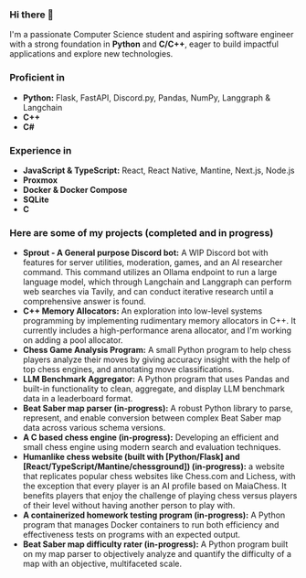 ### Hi there 👋

I'm a passionate Computer Science student and aspiring software engineer with a strong foundation in **Python** and **C/C++**, eager to build impactful applications and explore new technologies.

### Proficient in
* **Python:** Flask, FastAPI, Discord.py, Pandas, NumPy, Langgraph & Langchain
* **C++**
* **C#**

### Experience in
* **JavaScript & TypeScript:** React, React Native, Mantine, Next.js, Node.js
* **Proxmox**
* **Docker & Docker Compose**
* **SQLite**
* **C**

### Here are some of my projects (completed and in progress)
* **Sprout - A General purpose Discord bot:** A WIP Discord bot with features for server utilities, moderation, games, and an AI researcher command. This command utilizes an Ollama endpoint to run a large language model, which through Langchain and Langgraph can perform web searches via Tavily, and can conduct iterative research until a comprehensive answer is found.
* **C++ Memory Allocators:** An exploration into low-level systems programming by implementing rudimentary memory allocators in C++. It currently includes a high-performance arena allocator, and I'm working on adding a pool allocator.
* **Chess Game Analysis Program:** A small Python program to help chess players analyze their moves by giving accuracy insight with the help of top chess engines, and annotating move classifications.
* **LLM Benchmark Aggregator:** A Python program that uses Pandas and built-in functionality to clean, aggregate, and display LLM benchmark data in a leaderboard format.
* **Beat Saber map parser (in-progress):** A robust Python library to parse, represent, and enable conversion between complex Beat Saber map data across various schema versions.
* **A C based chess engine (in-progress):** Developing an efficient and small chess engine using modern search and evaluation techniques.
* **Humanlike chess website (built with [Python/Flask] and [React/TypeScript/Mantine/chessground]) (in-progress):** a website that replicates popular chess websites like Chess.com and Lichess, with the exception that every player is an AI profile based on MaiaChess. It benefits players that enjoy the challenge of playing chess versus players of their level without having another person to play with. 
* **A containerized homework testing program (in-progress):** A Python program that manages Docker containers to run both efficiency and effectiveness tests on programs with an expected output.
* **Beat Saber map difficulty rater (in-progress):** A Python program built on my map parser to objectively analyze and quantify the difficulty of a map with an objective, multifaceted scale.
<!--
**kachhy/kachhy** is a ✨ _special_ ✨ repository because its `README.md` (this file) appears on your GitHub profile.

Here are some ideas to get you started:

- 🔭 I’m currently working on ...
- 🌱 I’m currently learning ...
- 👯 I’m looking to collaborate on ...
- 🤔 I’m looking for help with ...
- 💬 Ask me about ...
- 📫 How to reach me: ...
- 😄 Pronouns: ...
- ⚡ Fun fact: ...
-->
